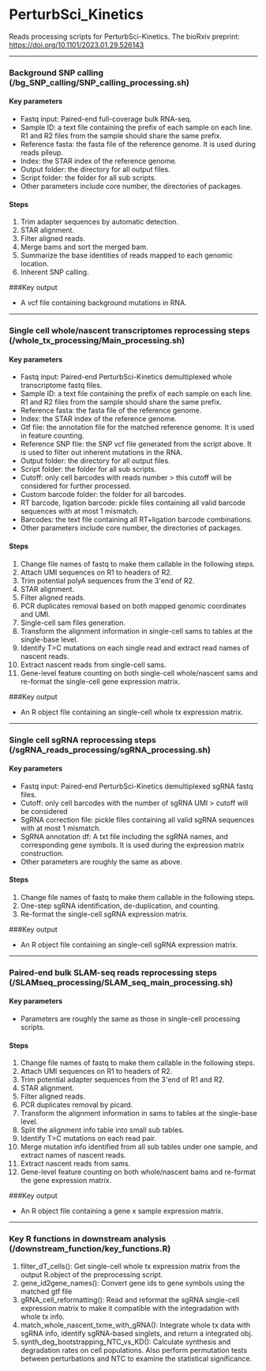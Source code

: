 # PerturbSci_Kinetics
Reads processing scripts for PerturbSci-Kinetics.
The bioRxiv preprint: https://doi.org/10.1101/2023.01.29.526143
___
### **Background SNP calling (/bg_SNP_calling/SNP_calling_processing.sh)**
#### Key parameters
* Fastq input: Paired-end full-coverage bulk RNA-seq.
* Sample ID: a text file containing the prefix of each sample on each line. R1 and R2 files from the sample should share the same prefix.
* Reference fasta: the fasta file of the reference genome. It is used during reads pileup.
* Index: the STAR index of the reference genome.
* Output folder: the directory for all output files.
* Script folder: the folder for all sub scripts.
* Other parameters include core number, the directories of packages.

#### Steps
1. Trim adapter sequences by automatic detection.
2. STAR alignment.
3. Filter aligned reads.
4. Merge bams and sort the merged bam.
5. Summarize the base identities of reads mapped to each genomic location. 
6. Inherent SNP calling.

###Key output
* A vcf file containing background mutations in RNA.
___
### **Single cell whole/nascent transcriptomes reprocessing steps (/whole_tx_processing/Main_processing.sh)**
#### Key parameters
* Fastq input: Paired-end PerturbSci-Kinetics demultiplexed whole transcriptome fastq files. 
* Sample ID: a text file containing the prefix of each sample on each line. R1 and R2 files from the sample should share the same prefix.
* Reference fasta: the fasta file of the reference genome. 
* Index: the STAR index of the reference genome.
* Gtf file: the annotation file for the matched reference genome. It is used in feature counting.
* Reference SNP file: the SNP vcf file generated from the script above. It is used to filter out inherent mutations in the RNA.
* Output folder: the directory for all output files.
* Script folder: the folder for all sub scripts.
* Cutoff: only cell barcodes with reads number > this cutoff will be considered for further processed.
* Custom barcode folder: the folder for all barcodes. 
* RT barcode, ligation barcode: pickle files containing all valid barcode sequences with at most 1 mismatch.
* Barcodes: the text file containing all RT+ligation barcode combinations.
* Other parameters include core number, the directories of packages.

#### Steps
1. Change file names of fastq to make them callable in the following steps.
2. Attach UMI sequences on R1 to headers of R2.
3. Trim potential polyA sequences from the 3'end of R2.
4. STAR alignment.
5. Filter aligned reads.
6. PCR duplicates removal based on both mapped genomic coordinates and UMI.
7. Single-cell sam files generation.
8. Transform the alignment information in single-cell sams to tables at the single-base level.
9. Identify T>C mutations on each single read and extract read names of nascent reads.
10. Extract nascent reads from single-cell sams.
11. Gene-level feature counting on both single-cell whole/nascent sams and re-format the single-cell gene expression matrix.

###Key output
* An R object file containing an single-cell whole tx expression matrix.
___
### **Single cell sgRNA reprocessing steps (/sgRNA_reads_processing/sgRNA_processing.sh)**
#### Key parameters
* Fastq input: Paired-end PerturbSci-Kinetics demultiplexed sgRNA fastq files. 
* Cutoff: only cell barcodes with the number of sgRNA UMI > cutoff will be considered
* SgRNA correction file: pickle files containing all valid sgRNA sequences with at most 1 mismatch.
* SgRNA annotation df: A txt file including the sgRNA names, and corresponding gene symbols. It is used during the expression matrix construction.
* Other parameters are roughly the same as above.

#### Steps
1. Change file names of fastq to make them callable in the following steps.
2. One-step sgRNA identification, de-duplication, and counting.
3. Re-format the single-cell sgRNA expression matrix.

###Key output
* An R object file containing an single-cell sgRNA expression matrix.
___
### **Paired-end bulk SLAM-seq reads reprocessing steps (/SLAMseq_processing/SLAM_seq_main_processing.sh)**
#### Key parameters
* Parameters are roughly the same as those in single-cell processing scripts.

#### Steps
1. Change file names of fastq to make them callable in the following steps.
2. Attach UMI sequences on R1 to headers of R2.
3. Trim potential adapter sequences from the 3'end of R1 and R2.
4. STAR alignment.
5. Filter aligned reads.
6. PCR duplicates removal by picard.
7. Transform the alignment information in sams to tables at the single-base level.
8. Split the alignment info table into small sub tables.
9. Identify T>C mutations on each read pair.
10. Merge mutation info identified from all sub tables under one sample, and extract names of nascent reads.
11. Extract nascent reads from sams.
12. Gene-level feature counting on both whole/nascent bams and re-format the gene expression matrix.

###Key output
* An R object file containing a gene x sample expression matrix.
___
### **Key R functions in downstream analysis (/downstream_function/key_functions.R)**
1. filter_dT_cells(): Get single-cell whole tx expression matrix from the output R.object of the preprocessing script.
2. gene_id2gene_names(): Convert gene ids to gene symbols using the matched gtf file
3. gRNA_cell_reformatting(): Read and reformat the sgRNA single-cell expression matrix to make it compatible with the integradation with whole tx info.
4. match_whole_nascent_txme_with_gRNA(): Integrate whole tx data with sgRNA info, identify sgRNA-based singlets, and return a integrated obj.
5. synth_deg_bootstrapping_NTC_vs_KD(): Calculate synthesis and degradation rates on cell populations. Also perform permutation tests between perturbations and NTC to examine the statistical significance.
